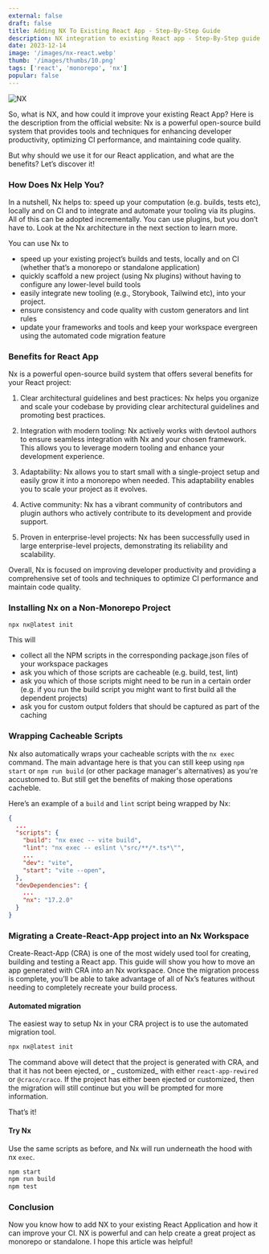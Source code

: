 ```yaml
---
external: false
draft: false
title: Adding NX To Existing React App - Step-By-Step Guide
description: NX integration to existing React app - Step-By-Step guide
date: 2023-12-14
image: '/images/nx-react.webp'
thumb: '/images/thumbs/10.png'
tags: ['react', 'monorepo', 'nx']
popular: false
---
```


![NX](/images/nx-react.webp)

So, what is NX, and how could it improve your existing React App? Here is the description from the official website: Nx is a powerful open-source build system that provides tools and techniques for enhancing developer productivity, optimizing CI performance, and maintaining code quality.

But why should we use it for our React application, and what are the benefits? Let’s discover it!

### How Does Nx Help You?

In a nutshell, Nx helps to: speed up your computation (e.g. builds, tests etc), locally and on CI and to integrate and automate your tooling via its plugins. All of this can be adopted incrementally. You can use plugins, but you don’t have to. Look at the Nx architecture in the next section to learn more.

You can use Nx to

- speed up your existing project’s builds and tests, locally and on CI (whether that’s a monorepo or standalone application)
- quickly scaffold a new project (using Nx plugins) without having to configure any lower-level build tools
- easily integrate new tooling (e.g., Storybook, Tailwind etc), into your project.
- ensure consistency and code quality with custom generators and lint rules
- update your frameworks and tools and keep your workspace evergreen using the automated code migration feature

### Benefits for React App

Nx is a powerful open-source build system that offers several benefits for your React project:

1. Clear architectural guidelines and best practices: Nx helps you organize and scale your codebase by providing clear architectural guidelines and promoting best practices.

2. Integration with modern tooling: Nx actively works with devtool authors to ensure seamless integration with Nx and your chosen framework. This allows you to leverage modern tooling and enhance your development experience.

3. Adaptability: Nx allows you to start small with a single-project setup and easily grow it into a monorepo when needed. This adaptability enables you to scale your project as it evolves.

4. Active community: Nx has a vibrant community of contributors and plugin authors who actively contribute to its development and provide support.

5. Proven in enterprise-level projects: Nx has been successfully used in large enterprise-level projects, demonstrating its reliability and scalability.

Overall, Nx is focused on improving developer productivity and providing a comprehensive set of tools and techniques to optimize CI performance and maintain code quality.

### Installing Nx on a Non-Monorepo Project

```bash
npx nx@latest init
```

This will

- collect all the NPM scripts in the corresponding package.json files of your workspace packages
- ask you which of those scripts are cacheable (e.g. build, test, lint)
- ask you which of those scripts might need to be run in a certain order (e.g. if you run the build script you might want to first build all the dependent projects)
- ask you for custom output folders that should be captured as part of the caching

### Wrapping Cacheable Scripts

Nx also automatically wraps your cacheable scripts with the `nx exec` command. The main advantage here is that you can still keep using `npm start` or `npm run build` (or other package manager's alternatives) as you're accustomed to. But still get the benefits of making those operations cacheble.

Here’s an example of a `build` and `lint` script being wrapped by Nx:

```json
{
  ...
  "scripts": {
    "build": "nx exec -- vite build",
    "lint": "nx exec -- eslint \"src/**/*.ts*\"",
    ...
    "dev": "vite",
    "start": "vite --open",
  },
  "devDependencies": {
    ...
    "nx": "17.2.0"
  }
}

```

### Migrating a Create-React-App project into an Nx Workspace

Create-React-App (CRA) is one of the most widely used tool for creating, building and testing a React app. This guide will show you how to move an app generated with CRA into an Nx workspace. Once the migration process is complete, you’ll be able to take advantage of all of Nx’s features without needing to completely recreate your build process.

#### Automated migration

The easiest way to setup Nx in your CRA project is to use the automated migration tool.

```bash
npx nx@latest init

```

The command above will detect that the project is generated with CRA, and that it has not been ejected, or _ customized_ with either `react-app-rewired` or `@craco/craco`. If the project has either been ejected or customized, then the migration will still continue but you will be prompted for more information.

That’s it!

#### Try Nx

Use the same scripts as before, and Nx will run underneath the hood with nx `exec`.

```bash
npm start
npm run build
npm test
```

### Conclusion

Now you know how to add NX to your existing React Application and how it can improve your CI. NX is powerful and can help create a great project as monorepo or standalone. I hope this article was helpful!
